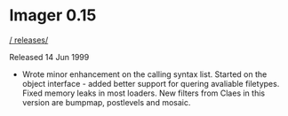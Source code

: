 # Imager 0.15

[ / ](..) [releases/](./)

Released 14 Jun 1999

- Wrote minor enhancement on the calling syntax list.  Started on the object interface - added better support  for quering avaliable filetypes.  Fixed memory leaks in         most loaders. New filters from Claes in this version  are bumpmap, postlevels and mosaic.